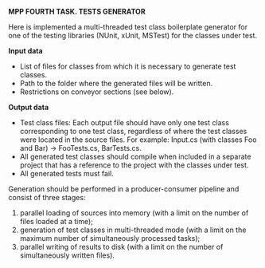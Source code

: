 **MPP FOURTH TASK. TESTS GENERATOR**

Here is implemented a multi-threaded test class boilerplate generator for one of the testing libraries (NUnit, xUnit, MSTest) for the classes under test.

**Input data**

* List of files for classes from which it is necessary to generate test classes.
* Path to the folder where the generated files will be written.
* Restrictions on conveyor sections (see below).

**Output data**
* Test class files: Each output file should have only one test class corresponding to one test class, regardless of where the test classes were located in the source files.
For example: Input.cs (with classes Foo and Bar) -> FooTests.cs, BarTests.cs.
* All generated test classes should compile when included in a separate project that has a reference to the project with the classes under test.
* All generated tests must fail.

Generation should be performed in a producer-consumer pipeline and consist of three stages:

1. parallel loading of sources into memory (with a limit on the number of files loaded at a time); 
2. generation of test classes in multi-threaded mode (with a limit on the maximum number of simultaneously processed tasks);
3. parallel writing of results to disk (with a limit on the number of simultaneously written files).
